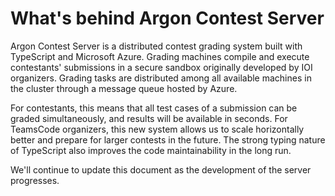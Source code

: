 # What's behind Argon Contest Server

Argon Contest Server is a distributed contest grading system built with TypeScript and Microsoft Azure. Grading machines compile and execute contestants' submissions in a secure sandbox originally developed by IOI organizers. Grading tasks are distributed among all available machines in the cluster through a message queue hosted by Azure.

For contestants, this means that all test cases of a submission can be graded simultaneously, and results will be available in seconds. For TeamsCode organizers, this new system allows us to scale horizontally better and prepare for larger contests in the future. The strong typing nature of TypeScript also improves the code maintainability in the long run.

We'll continue to update this document as the development of the server progresses.

